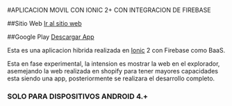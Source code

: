 #APLICACION MOVIL CON IONIC 2+ CON INTEGRACION DE FIREBASE

##Sitio Web [Ir al sitio web](https://movilandme.es/)

##Google Play [Descargar App](https://play.google.com/store/apps/details?id=es.movilandme)

Esta es una aplicacion hibrida realizada en [Ionic](https://ionicframework.com/) 2 con Firebase como BaaS.

Esta en fase experimental, la intension es mostrar la web en el explorador, asemejando la web realizada en shopify para tener mayores capacidades esta siendo una app, posteriormente se realizara el desarrollo completo.

### SOLO PARA DISPOSITIVOS ANDROID 4.+